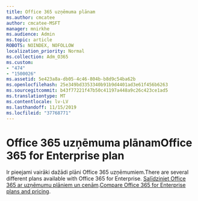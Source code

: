 ```yaml
---
title: Office 365 uzņēmuma plānam
ms.author: cmcatee
author: cmcatee-MSFT
manager: mnirkhe
ms.audience: Admin
ms.topic: article
ROBOTS: NOINDEX, NOFOLLOW
localization_priority: Normal
ms.collection: Adm_O365
ms.custom:
- "474"
- "1500026"
ms.assetid: 5e423a8a-db05-4c46-804b-b8d9c54ba62b
ms.openlocfilehash: 25e349bd3353340b91b9d4401ad3e61f456b6263
ms.sourcegitcommit: b43f77221f47b50c41197a448a9c26c423ce1ad5
ms.translationtype: MT
ms.contentlocale: lv-LV
ms.lasthandoff: 11/15/2019
ms.locfileid: "37768771"
---
```

# <a name="office-365-for-enterprise-plan"></a><span data-ttu-id="e38f1-102">Office 365 uzņēmuma plānam</span><span class="sxs-lookup"><span data-stu-id="e38f1-102">Office 365 for Enterprise plan</span></span>

<span data-ttu-id="e38f1-103">Ir pieejami vairāki dažādi plāni Office 365 uzņēmumiem.</span><span class="sxs-lookup"><span data-stu-id="e38f1-103">There are several different plans available with Office 365 for Enterprise.</span></span> <span data-ttu-id="e38f1-104">[Salīdziniet Office 365 ar uzņēmumu plāniem un cenām](https://products.office.com/business/compare-more-office-365-for-business-plans).</span><span class="sxs-lookup"><span data-stu-id="e38f1-104">[Compare Office 365 for Enterprise plans and pricing](https://products.office.com/business/compare-more-office-365-for-business-plans).</span></span>  